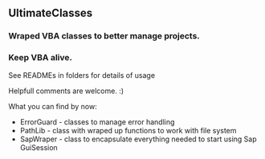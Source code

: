 ## UltimateClasses

### Wraped VBA classes to better manage projects.

### **Keep VBA alive.**

See READMEs in folders for details of usage

Helpfull comments are welcome. :)

What you can find by now:
- ErrorGuard - classes to manage error handling
- PathLib - class with wraped up functions to work with file system
- SapWraper - class to encapsulate everything needed to start using Sap GuiSession
